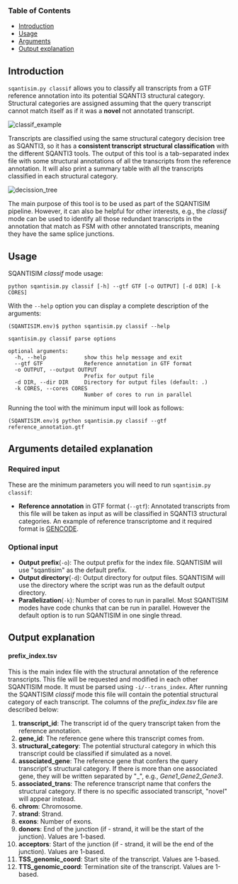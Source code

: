 ### Table of Contents

- [Introduction](#intro)
- [Usage](#use)
- [Arguments](#args)
- [Output explanation](#out)

## <a name="intro"></a>Introduction

`sqantisim.py classif` allows you to classify all transcripts from a GTF reference annotation into its potential SQANTI3 structural category. Structural categories are assigned assuming that the query transcript cannot match itself as if it was a **novel** not annotated transcript.

![classif_example](https://github.com/jorgemt98/SQANTI-SIM/blob/main/docs/classif_example.png)

Transcripts are classified using the same structural category decision tree as SQANTI3, so it has a **consistent transcript structural classification** with the different SQANTI3 tools. The output of this tool is a tab-separated index file with some structural annotations of all the transcripts from the reference annotation. It will also print a summary table with all the transcripts classified in each structural category.

![decission_tree](https://github.com/jorgemt98/SQANTI-SIM/blob/main/docs/sqantisim_class_decision_tree.png)

The main purpose of this tool is to be used as part of the SQANTISIM pipeline. However, it can also be helpful for other interests, e.g., the *classif* mode can be used to identify all those redundant transcripts in the annotation that match as FSM with other annotated transcripts, meaning they have the same splice junctions.

## <a name="use"></a>Usage

SQANTISIM *classif* mode usage:

```
python sqantisim.py classif [-h] --gtf GTF [-o OUTPUT] [-d DIR] [-k CORES]
```

With the `--help` option you can display a complete description of the arguments:

```
(SQANTISIM.env)$ python sqantisim.py classif --help

sqantisim.py classif parse options

optional arguments:
  -h, --help            show this help message and exit
  --gtf GTF             Reference annotation in GTF format
  -o OUTPUT, --output OUTPUT
                        Prefix for output file
  -d DIR, --dir DIR     Directory for output files (default: .)
  -k CORES, --cores CORES
                        Number of cores to run in parallel
```

Running the tool with the minimum input will look as follows:

```
(SQANTISIM.env)$ python sqantisim.py classif --gtf reference_annotation.gtf
```

## <a name="args"></a>Arguments detailed explanation

### Required input

These are the minimum parameters you will need to run `sqantisim.py classif`:

- **Reference annotation** in GTF format (`--gtf`): Annotated transcripts from this file will be taken as input as will be classified in SQANTI3 structural categories. An example of reference transcriptome and it required format is [GENCODE](https://www.gencodegenes.org/).

### Optional input

- **Output prefix**(`-o`): The output prefix for the index file. SQANTISIM will use "sqantisim" as the default prefix.
- **Output directory**(`-d`): Output directory for output files. SQANTISIM will use the directory where the script was run as the default output directory.
- **Parallelization**(`-k`): Number of cores to run in parallel. Most SQANTISIM modes have code chunks that can be run in parallel. However the default option is to run SQANTISIM in one single thread.

## <a name="out"></a>Output explanation

#### prefix_index.tsv

This is the main index file with the structural annotation of the reference transcripts. This file will be requested and modified in each other SQANTISIM mode. It must be parsed using `-i/--trans_index`. After running the SQANTISIM *classif* mode this file will contain the potential structural category of each transcript. The columns of the *prefix_index.tsv* file are described below:

1. **transcript_id**: The transcript id of the query transcript taken from the reference annotation.
2. **gene_id**: The reference gene where this transcript comes from.
3. **structural_category**: The potential structural category in which this transcript could be classified if simulated as a novel.
4. **associated_gene**: The reference gene that confers the query transcript's structural category. If there is more than one associated gene, they will be written separated by "_", e.g., *Gene1_Gene2_Gene3*.
5. **associated_trans**: The reference transcript name that confers the structural category. If there is no specific associated transcript, "novel" will appear instead.
6. **chrom**: Chromosome.
7. **strand**: Strand.
8. **exons**: Number of exons.
9. **donors**: End of the junction (if - strand, it will be the start of the junction). Values are 1-based.
10. **acceptors**: Start of the junction (if - strand, it will be the end of the junction). Values are 1-based.
11. **TSS_genomic_coord**: Start site of the transcript. Values are 1-based.
12. **TTS_genomic_coord**: Termination site of the transcript. Values are 1-based.

